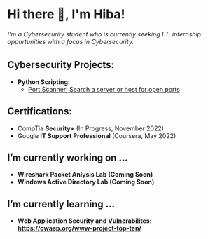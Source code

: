 <h1>Hi there 👋, I'm Hiba! </h1>
  
<h6>I'm a Cybersecurity student who is currently seeking I.T. internship oppurtunities with a focus in Cybersecurity.</h6>

<h2>Cybersecurity Projects:</h2>

- <b>Python Scripting: </b>
  - [Port Scanner: Search a server or host for open ports](https://github.com/joshmadakor1/Sentinel-Lab)

<h2>Certifications: </h2>

  - CompTia <b>Security+</b> (In Progress, November 2022)
  - Google <b>IT Support Professional</b> (Coursera, May 2022)

<h2>I’m currently working on ...</h2>
  
  - <b>Wireshark Packet Anlysis Lab (Coming Soon) </b>
  - <b>Windows Active Directory Lab (Coming Soon) </b> 
    
<h2>I’m currently learning ...</h2>
  
   - <b>Web Application Security and Vulnerabilites: https://owasp.org/www-project-top-ten/ </b>

<!--
**hibahmad/hibahmad** is a ✨ _special_ ✨ repository because its `README.md` (this file) appears on your GitHub profile.

Here are some ideas to get you started:

- 🔭 I’m currently working on ...
- 🌱 I’m currently learning ...
- 👯 I’m looking to collaborate on ...
- 🤔 I’m looking for help with ...
- 💬 Ask me about ...
- 📫 How to reach me: ...
- 😄 Pronouns: ...
- ⚡ Fun fact: ...
-->
